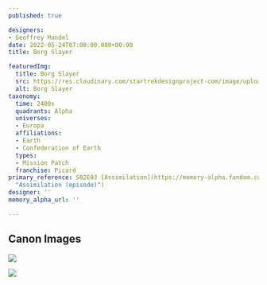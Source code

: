 ```yaml
---
published: true

designers:
- Geoffrey Mandel
date: 2022-05-24T07:00:00.000+00:00
title: Borg Slayer

featuredImg:
  title: Borg Slayer
  src: https://res.cloudinary.com/startrekdesignproject-com/image/upload/v1653436953/Borg-Slayer.png
  alt: Borg Slayer
taxonomy:
  time: 2400s
  quadrants: Alpha
  universes:
  - Europa
  affiliations:
  - Earth
  - Confederation of Earth
  types:
  - Mission Patch
  franchise: Picard
primary_reference: S02E03 [Assimilation](https://memory-alpha.fandom.com/wiki/Assimilation_(episode)
  "Assimilation (episode)")
designer: ''
memory_alpha_url: ''

---
```

## Canon Images

![](https://res.cloudinary.com/startrekdesignproject-com/image/upload/v1653436952/Borg-Slayer_PIC-2x3-1.jpg)

![](https://res.cloudinary.com/startrekdesignproject-com/image/upload/v1653436952/Borg-Slayer_PIC-2x3-2.jpg)